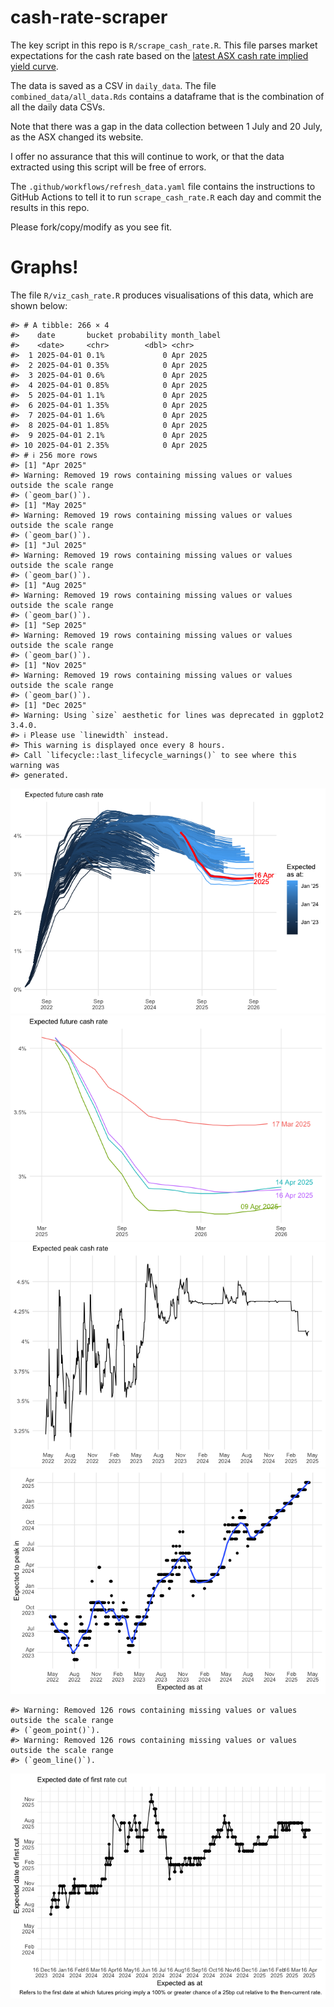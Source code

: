 
<!-- README.md is generated from README.Rmd. Please edit that file -->

# cash-rate-scraper

The key script in this repo is `R/scrape_cash_rate.R`. This file parses
market expectations for the cash rate based on the [latest ASX cash rate
implied yield
curve](https://www.asx.com.au/markets/trade-our-derivatives-market/futures-market/rba-rate-tracker).

The data is saved as a CSV in `daily_data`. The file
`combined_data/all_data.Rds` contains a dataframe that is the
combination of all the daily data CSVs.

Note that there was a gap in the data collection between 1 July and 20
July, as the ASX changed its website.

I offer no assurance that this will continue to work, or that the data
extracted using this script will be free of errors.

The `.github/workflows/refresh_data.yaml` file contains the instructions
to GitHub Actions to tell it to run `scrape_cash_rate.R` each day and
commit the results in this repo.

Please fork/copy/modify as you see fit.

# Graphs!

The file `R/viz_cash_rate.R` produces visualisations of this data, which
are shown below:

    #> # A tibble: 266 × 4
    #>    date       bucket probability month_label
    #>    <date>     <chr>        <dbl> <chr>      
    #>  1 2025-04-01 0.1%             0 Apr 2025   
    #>  2 2025-04-01 0.35%            0 Apr 2025   
    #>  3 2025-04-01 0.6%             0 Apr 2025   
    #>  4 2025-04-01 0.85%            0 Apr 2025   
    #>  5 2025-04-01 1.1%             0 Apr 2025   
    #>  6 2025-04-01 1.35%            0 Apr 2025   
    #>  7 2025-04-01 1.6%             0 Apr 2025   
    #>  8 2025-04-01 1.85%            0 Apr 2025   
    #>  9 2025-04-01 2.1%             0 Apr 2025   
    #> 10 2025-04-01 2.35%            0 Apr 2025   
    #> # ℹ 256 more rows
    #> [1] "Apr 2025"
    #> Warning: Removed 19 rows containing missing values or values outside the scale range
    #> (`geom_bar()`).
    #> [1] "May 2025"
    #> Warning: Removed 19 rows containing missing values or values outside the scale range
    #> (`geom_bar()`).
    #> [1] "Jul 2025"
    #> Warning: Removed 19 rows containing missing values or values outside the scale range
    #> (`geom_bar()`).
    #> [1] "Aug 2025"
    #> Warning: Removed 19 rows containing missing values or values outside the scale range
    #> (`geom_bar()`).
    #> [1] "Sep 2025"
    #> Warning: Removed 19 rows containing missing values or values outside the scale range
    #> (`geom_bar()`).
    #> [1] "Nov 2025"
    #> Warning: Removed 19 rows containing missing values or values outside the scale range
    #> (`geom_bar()`).
    #> [1] "Dec 2025"
    #> Warning: Using `size` aesthetic for lines was deprecated in ggplot2 3.4.0.
    #> ℹ Please use `linewidth` instead.
    #> This warning is displayed once every 8 hours.
    #> Call `lifecycle::last_lifecycle_warnings()` to see where this warning was
    #> generated.

![](README_files/figure-gfm/unnamed-chunk-2-1.png)<!-- -->![](README_files/figure-gfm/unnamed-chunk-2-2.png)<!-- -->![](README_files/figure-gfm/unnamed-chunk-2-3.png)<!-- -->![](README_files/figure-gfm/unnamed-chunk-2-4.png)<!-- -->

    #> Warning: Removed 126 rows containing missing values or values outside the scale range
    #> (`geom_point()`).
    #> Warning: Removed 126 rows containing missing values or values outside the scale range
    #> (`geom_line()`).

![](README_files/figure-gfm/unnamed-chunk-2-5.png)<!-- -->
